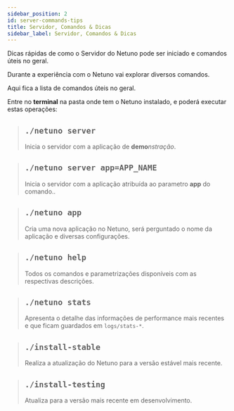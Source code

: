 ```yaml
---
sidebar_position: 2
id: server-commands-tips
title: Servidor, Comandos & Dicas
sidebar_label: Servidor, Comandos & Dicas
---
```


Dicas rápidas de como o Servidor do Netuno pode ser iniciado e comandos úteis no geral.

Durante a experiência com o Netuno vai explorar diversos comandos.

Aqui fica a lista de comandos úteis no geral.

Entre no **terminal** na pasta onde tem o Netuno instalado, e poderá executar estas operações:

> ## `./netuno server`
> Inicia o servidor com a aplicação de **demo**_nstração_.

> ## `./netuno server app=APP_NAME`
> Inicia o servidor com a aplicação atribuída ao parametro **app** do comando..

> ## `./netuno app`
> Cria uma nova aplicação no Netuno, será perguntado o nome da aplicação e diversas configurações.

> ## `./netuno help`
> Todos os comandos e parametrizações disponíveis com as respectivas descrições.

> ## `./netuno stats`
> Apresenta o detalhe das informações de performance mais recentes e que ficam guardados em `logs/stats-*`.

> ## `./install-stable`
> Realiza a atualização do Netuno para a versão estável mais recente.

> ## `./install-testing`
> Atualiza para a versão mais recente em desenvolvimento.
